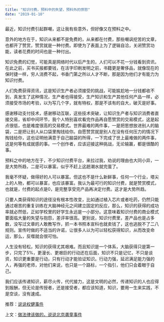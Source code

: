 ```yaml
---
title: "知识付费，预料中的失望，预料外的愤怒"
date: "2019-01-10"
---
```


最近，知识付费引起群嘲，这让我有些意外，但好像又在预料之中。

意外的地方在于，知识从来都不是免费的，从来都在付费，那些嘲讽挖苦的文章，也都开了赞赏，赞赏就是一种付费。即使为了表面上为了逻辑自洽，关闭赞赏功能，读者花费的时间也是一种付出。

知识免费的幻觉，可能真是网络时代以后产生的，人们可以不花一分钱看到资讯，在此之前，买书买报都要钱，在活字印刷发明之前，书籍更是奢侈品，就像现在的保时捷一样，穷人消费不起，书香门第之所以人才不断，那是因为他们才有能力为知识付费。

人们免费获得资讯，这是知识生产者必须接受的挑战，可能尴尬地一分钱都收不到，真发生了这种情况，生产者也得接受，生产知识和生产其他任何产品一样，必须接受市场的考验，以为写几个字，就有特权，那是不该有的自大，破灭是好事。

感谢移动支付技术，感谢移动互联，这些技术突破，让知识生产者与知识消费者直接交易，省却中间环节，我个人特别喜欢看完作品再自愿赞赏的交易模式，这是起点很低，也是难度很高的交易模式。世界最难的两件事，一是把思想放进别人的脑袋，二是把让别人从口袋里掏钱给你。自愿赞赏就是别人在没有任何压力的情况下掏钱给你，这也证明他满意于自己脑袋的所得，一下完成了世上最难做的两件事，这是何等有成就感的事。一个创作者，应该迎接这种挑战，无论输赢，都是很酷的事。

预料之中的地方在于，不少知识付费平台，来拉过我，劝说的理由也大同小异，一是大势所趋，二是可以暴富。似乎不赶上这趟潮水就完蛋了。

我毫不怀疑，做得好的人可以暴富。但这也不是什么新鲜事，任何一个行业，塔尖上的人物，都可以暴富，也应该暴富。我认为最可行的知识付费，就是赞赏模式，也就是，付费的起点是0，是完整享受完产品再决定付费。这才是大势所趋。

只要人类获得知识的途径没有根本性改变，比如通过植入芯片或者吃药，仍然只能通过艰苦的重复训练在大脑神经元之间建立固定的反应，那么，知识的获得的成功率就必然低，正如学校里的好学生永远是一小部分。这意味着知识付费的商业模式要面临大量的失望与抱怨，差评率很高。更别说，知识付费里，差产品也是占多数，没写过文章的人敢教写作，抓一本书照本宣科也就卖钱了，这也逃脱不了二八规则。宣传时做的不适当的许诺，让很多人以为可以轻松获得知识，从而改变命运，那么，反噬就会很可怕。

人生没有轻松，知识的获得尤其艰难。而且知识是一个体系，大脑获得只是第一步，只完了5%，更漫长、更艰巨的行动还在后面，知识不只是记忆，不只是谈资，知识更重要是行动，只有行动才能验证知识。行动力强，延迟满足能力强的人，再强的老师，对他们来说，也只是一个路标，一个指引，他们只会着眼于自己。

我们应该传递知识，薪尽火传，代代接力，这是文明的必然，传递知识的人也应得到报酬，但无论是传授者，还是接受者，都应该知道，知识，要用一生来实践，不是空谈，没有速成。

推荐：[说说权健事件](http://mp.weixin.qq.com/s?__biz=MjM5NDU0Mjk2MQ==&mid=2651632162&idx=1&sn=2bd649ad8ba0d5566fa2fa3d5860c0cd&chksm=bd7e363c8a09bf2a1ce1ffee53cac6129891095f047597a856848e754289130da1e2e6ef3eff&scene=21#wechat_redirect)

上文：[做法律该做的，说说北京袭童事件](http://mp.weixin.qq.com/s?__biz=MjM5NDU0Mjk2MQ==&mid=2651632310&idx=1&sn=4fb792d6af8b3968b93ffbc87603ccbf&chksm=bd7e36a88a09bfbe7ab8d592076e10586edc5664a7265dcec57c650a148297de566920929af8&scene=21#wechat_redirect)
